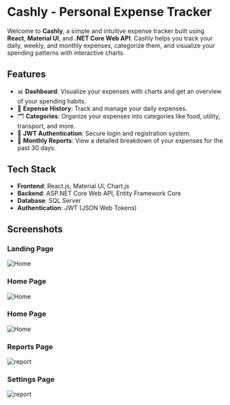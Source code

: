 # Cashly - Personal Expense Tracker

Welcome to **Cashly**, a simple and intuitive expense tracker built using **React**, **Material UI**, and **.NET Core Web API**. Cashly helps you track your daily, weekly, and monthly expenses, categorize them, and visualize your spending patterns with interactive charts.

## Features

- 📊 **Dashboard**: Visualize your expenses with charts and get an overview of your spending habits.
- 📝 **Expense History**: Track and manage your daily expenses.
- 🗂 **Categories**: Organize your expenses into categories like food, utility, transport, and more.
- 🔐 **JWT Authentication**: Secure login and registration system.
- 📅 **Monthly Reports**: View a detailed breakdown of your expenses for the past 30 days.

## Tech Stack

- **Frontend**: React.js, Material UI, Chart.js
- **Backend**: ASP.NET Core Web API, Entity Framework Core
- **Database**: SQL Server
- **Authentication**: JWT (JSON Web Tokens)

## Screenshots

### Landing Page
![Home](cashly.client/src/assets/landing-page.JPG)

### Home Page
![Home](cashly.client/src/assets/home-desktop.JPG)

### Home Page
![Home](cashly.client/src/assets/home.JPG)

### Reports Page
![report](cashly.client/src/assets/reports-page.JPG)

### Settings Page
![report](cashly.client/src/assets/settings.JPG)


